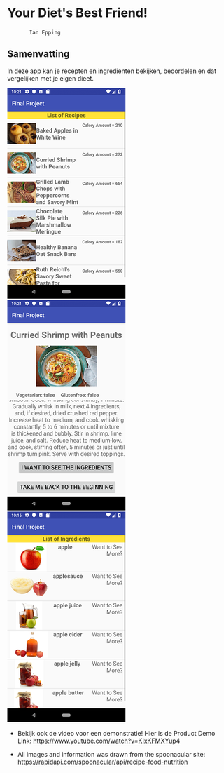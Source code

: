 # Your Diet's Best Friend!
           Ian Epping
## Samenvatting
In deze app kan je recepten en ingredienten bekijken, beoordelen en dat vergelijken met je eigen dieet.

![](https://github.com/iepping1/Final-Project/blob/master/docs/RecipeActivitySmall.png?raw=true)![](https://github.com/iepping1/Final-Project/blob/master/docs/RecipeDetailActivitySmall.png?raw=true)![](https://github.com/iepping1/Final-Project/blob/master/docs/IngredientActivitySmall.png?raw=true)

- Bekijk ook de video voor een demonstratie!
  Hier is de Product Demo Link: https://www.youtube.com/watch?v=KIxKFMXYup4
  
- All images and information was drawn from the spoonacular site: https://rapidapi.com/spoonacular/api/recipe-food-nutrition
